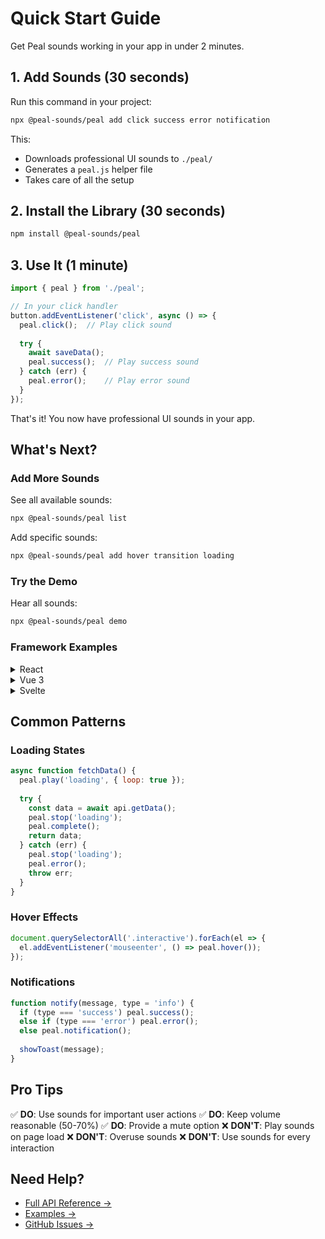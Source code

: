 # Quick Start Guide

Get Peal sounds working in your app in under 2 minutes.

## 1. Add Sounds (30 seconds)

Run this command in your project:

```bash
npx @peal-sounds/peal add click success error notification
```

This:
- Downloads professional UI sounds to `./peal/`
- Generates a `peal.js` helper file
- Takes care of all the setup

## 2. Install the Library (30 seconds)

```bash
npm install @peal-sounds/peal
```

## 3. Use It (1 minute)

```javascript
import { peal } from './peal';

// In your click handler
button.addEventListener('click', async () => {
  peal.click();  // Play click sound
  
  try {
    await saveData();
    peal.success();  // Play success sound
  } catch (err) {
    peal.error();    // Play error sound
  }
});
```

That's it! You now have professional UI sounds in your app.

## What's Next?

### Add More Sounds

See all available sounds:
```bash
npx @peal-sounds/peal list
```

Add specific sounds:
```bash
npx @peal-sounds/peal add hover transition loading
```

### Try the Demo

Hear all sounds:
```bash
npx @peal-sounds/peal demo
```

### Framework Examples

<details>
<summary>React</summary>

```jsx
import { peal } from './peal';

function SaveButton({ onSave }) {
  const handleClick = async () => {
    peal.click();
    
    try {
      await onSave();
      peal.success();
    } catch {
      peal.error();
    }
  };
  
  return (
    <button onClick={handleClick}>
      Save
    </button>
  );
}
```
</details>

<details>
<summary>Vue 3</summary>

```vue
<template>
  <button @click="save">Save</button>
</template>

<script setup>
import { peal } from './peal';

async function save() {
  peal.click();
  
  try {
    await api.save();
    peal.success();
  } catch {
    peal.error();
  }
}
</script>
```
</details>

<details>
<summary>Svelte</summary>

```svelte
<script>
  import { peal } from './peal';
  
  async function save() {
    peal.click();
    
    try {
      await api.save();
      peal.success();
    } catch {
      peal.error();
    }
  }
</script>

<button on:click={save}>Save</button>
```
</details>

## Common Patterns

### Loading States

```javascript
async function fetchData() {
  peal.play('loading', { loop: true });
  
  try {
    const data = await api.getData();
    peal.stop('loading');
    peal.complete();
    return data;
  } catch (err) {
    peal.stop('loading');
    peal.error();
    throw err;
  }
}
```

### Hover Effects

```javascript
document.querySelectorAll('.interactive').forEach(el => {
  el.addEventListener('mouseenter', () => peal.hover());
});
```

### Notifications

```javascript
function notify(message, type = 'info') {
  if (type === 'success') peal.success();
  else if (type === 'error') peal.error();
  else peal.notification();
  
  showToast(message);
}
```

## Pro Tips

✅ **DO**: Use sounds for important user actions
✅ **DO**: Keep volume reasonable (50-70%)
✅ **DO**: Provide a mute option
❌ **DON'T**: Play sounds on page load
❌ **DON'T**: Overuse sounds
❌ **DON'T**: Use sounds for every interaction

## Need Help?

- [Full API Reference →](./api-reference.md)
- [Examples →](./examples)
- [GitHub Issues →](https://github.com/arach/peal/issues)